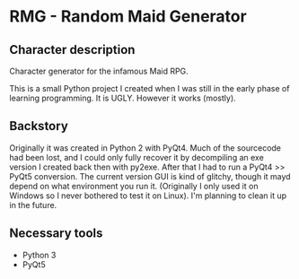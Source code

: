 # RMG - Random Maid Generator
## Character description
Character generator for the infamous Maid RPG.

This is a small Python project I created when I was still in the early phase of learning programming. It is UGLY. However it works (mostly).

## Backstory
Originally it was created in Python 2 with PyQt4. Much of the sourcecode had been lost, and I could only fully recover it by decompiling an exe version I created back then with py2exe. After that I had to run a PyQt4 >> PyQt5 conversion. The current version GUI is kind of glitchy, though it mayd depend on what environment you run it. (Originally I only used it on Windows so I never bothered to test it on Linux). I'm planning to clean it up in the future.

## Necessary tools
* Python 3 
* PyQt5
